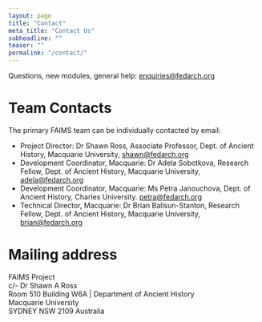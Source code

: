 ```yaml
---
layout: page
title: "Contact"
meta_title: "Contact Us"
subheadline: ""
teaser: ""
permalink: "/contact/"
---
```


Questions, new modules, general help: [enquiries@fedarch.org](mailto:enquiries@fedarch.org)

# Team Contacts

The primary FAIMS team can be individually contacted by email:

* Project Director: Dr Shawn Ross, Associate Professor, Dept. of Ancient History, Macquarie University, [shawn@fedarch.org](mailto:shawn@fedarch.org)
* Development Coordinator, Macquarie: Dr Adela Sobotkova, Research Fellow, Dept. of Ancient History, Macquarie University, [adela@fedarch.org](mailto:adela@fedarch.org)
* Development Coordinator, Macquarie: Ms Petra Janouchova, Dept. of Ancient History, Charles University. [petra@fedarch.org](mailto:petra@fedarch.org)
* Technical Director, Macquarie: Dr Brian Ballsun-Stanton, Research Fellow, Dept. of Ancient History, Macquarie University, [brian@fedarch.org](mailto:brian@fedarch.org)

# Mailing address

FAIMS Project <br/>
c/- Dr Shawn A Ross <br/>
Room 510 Building W6A \| Department of Ancient History <br/>
Macquarie University <br/>
SYDNEY NSW 2109 Australia